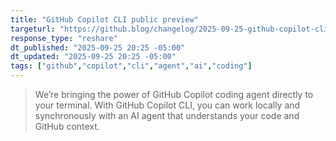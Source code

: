 ```yaml
---
title: "GitHub Copilot CLI public preview"
targeturl: "https://github.blog/changelog/2025-09-25-github-copilot-cli-is-now-in-public-preview/"
response_type: "reshare"
dt_published: "2025-09-25 20:25 -05:00"
dt_updated: "2025-09-25 20:25 -05:00"
tags: ["github","copilot","cli","agent","ai","coding"]
---
```


> We’re bringing the power of GitHub Copilot coding agent directly to your terminal. With GitHub Copilot CLI, you can work locally and synchronously with an AI agent that understands your code and GitHub context.